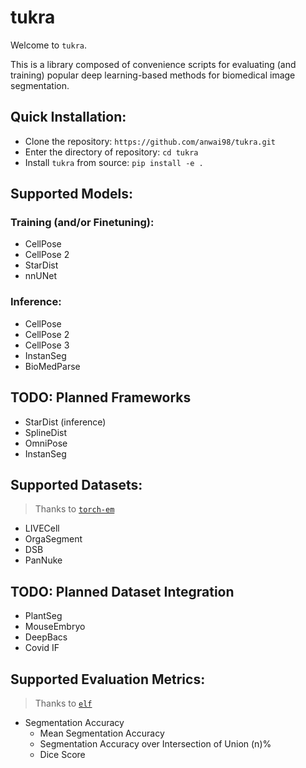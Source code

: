 # tukra

Welcome to `tukra`.

This is a library composed of convenience scripts for evaluating (and training) popular deep learning-based methods for biomedical image segmentation.

## Quick Installation:
- Clone the repository: `https://github.com/anwai98/tukra.git`
- Enter the directory of repository: `cd tukra`
- Install `tukra` from source: `pip install -e .`

## Supported Models:

### Training (and/or Finetuning):
- CellPose
- CellPose 2
- StarDist
- nnUNet

### Inference:
- CellPose
- CellPose 2
- CellPose 3
- InstanSeg
- BioMedParse

## TODO: Planned Frameworks
- StarDist (inference)
- SplineDist
- OmniPose
- InstanSeg

## Supported Datasets:
> Thanks to <a href="https://github.com/constantinpape/torch-em">`torch-em`</a>
- LIVECell
- OrgaSegment
- DSB
- PanNuke

## TODO: Planned Dataset Integration
- PlantSeg
- MouseEmbryo
- DeepBacs
- Covid IF

## Supported Evaluation Metrics:
> Thanks to <a href="https://github.com/constantinpape/elf">`elf`</a>
- Segmentation Accuracy
    - Mean Segmentation Accuracy
    - Segmentation Accuracy over Intersection of Union (n)%
    - Dice Score
